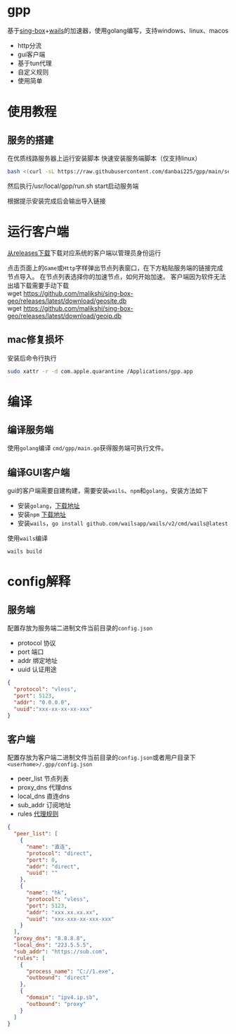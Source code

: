 # gpp

基于[sing-box](https://github.com/SagerNet/sing-box)+[wails](https://github.com/wailsapp/wails)的加速器，使用golang编写，支持windows、linux、macos

- http分流
- gui客户端
- 基于tun代理
- 自定义规则
- 使用简单



# 使用教程

## 服务的搭建

在优质线路服务器上运行安装脚本
快速安装服务端脚本（仅支持linux）
```bash
bash <(curl -sL https://raw.githubusercontent.com/danbai225/gpp/main/server/install.sh)
```
然后执行/usr/local/gpp/run.sh start启动服务端

根据提示安装完成后会输出导入链接

# 运行客户端

[从releases下载](https://github.com/danbai225/gpp/releases)下载对应系统的客户端以管理员身份运行

点击页面上的`Game`或`Http`字样弹出节点列表窗口，在下方粘贴服务端的链接完成节点导入。
在节点列表选择你的加速节点，如何开始加速。
客户端因为软件无法出墙下载需要手动下载  
wget https://github.com/malikshi/sing-box-geo/releases/latest/download/geosite.db  
wget https://github.com/malikshi/sing-box-geo/releases/latest/download/geoip.db  
## mac修复损坏
安装后命令行执行
```bash
sudo xattr -r -d com.apple.quarantine /Applications/gpp.app
```

# 编译

## 编译服务端

使用`golang`编译 `cmd/gpp/main.go`获得服务端可执行文件。

## 编译GUI客户端

gui的客户端需要自建构建，需要安装`wails`、`npm`和`golang`，安装方法如下

- 安装`golang`，[下载地址](https://golang.org/dl/)
- 安装`npm` [下载地址](https://nodejs.org/en/download/)
- 安装`wails`，`go install github.com/wailsapp/wails/v2/cmd/wails@latest`

使用`wails`编译

```
wails build
```

# config解释

## 服务端

配置存放为服务端二进制文件当前目录的`config.json`

- protocol 协议
- port 端口
- addr 绑定地址
- uuid 认证用途

```json
{
  "protocol": "vless",
  "port": 5123,
  "addr": "0.0.0.0",
  "uuid":"xxx-xx-xx-xx-xxx"
}
```

## 客户端

配置存放为客户端二进制文件当前目录的`config.json`或者用户目录下`<userhome>/.gpp/config.json`

- peer_list 节点列表
- proxy_dns 代理dns
- local_dns 直连dns
- sub_addr 订阅地址
- rules [代理规则](https://sing-box.sagernet.org/zh/configuration/route/rule)

```json
{
  "peer_list": [
    {
      "name": "直连",
      "protocol": "direct",
      "port": 0,
      "addr": "direct",
      "uuid": ""
    },
    {
      "name": "hk",
      "protocol": "vless",
      "port": 5123,
      "addr": "xxx.xx.xx.xx",
      "uuid": "xxx-xxx-xx-xxx-xxx"
    }
  ],
  "proxy_dns": "8.8.8.8",
  "local_dns": "223.5.5.5",
  "sub_addr": "https://sub.com",
  "rules": [
    {
      "process_name": "C://1.exe",
      "outbound": "direct"
    },
    {
      "domain": "ipv4.ip.sb",
      "outbound": "proxy"
    }
  ]
}
```


